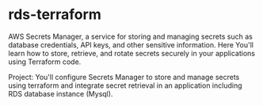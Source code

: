 # rds-terraform

AWS Secrets Manager, a service for storing and managing secrets such as database credentials, API keys, and other sensitive information. Here You'll learn how to store, retrieve, and rotate secrets securely in your applications using Terraform code.

Project: You'll configure Secrets Manager to store and manage secrets using terraform and integrate secret retrieval in an application including RDS database instance (Mysql).
